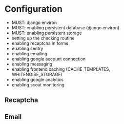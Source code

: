 # Configuration

- MUST: django environ
- MUST: enabling persistent database (django environ)
- MUST: enabling persistent storage
- setting up the checking routine
- enabling recaptcha in forms
- enabling sentry
- enabling emailing
- enabling google account connection
- enabling messaging
- enabling frontend caching (CACHE_TEMPLATES, WHITENOISE_STORAGE)
- enabling google analytics
- enabling scout monitoring

## Recaptcha
## Email
